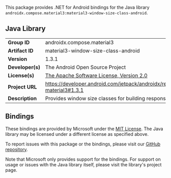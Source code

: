 This package provides .NET for Android bindings for the Java library `androidx.compose.material3:material3-window-size-class-android`.

## Java Library

| | |
|-|-|
| **Group ID** | androidx.compose.material3 |
| **Artifact ID** | material3-window-size-class-android |
| **Version** | 1.3.1 |
| **Developer(s)** | The Android Open Source Project |
| **License(s)** | [The Apache Software License, Version 2.0](http://www.apache.org/licenses/LICENSE-2.0.txt) |
| **Project URL** | https://developer.android.com/jetpack/androidx/releases/compose-material3#1.3.1 |
| **Description** | Provides window size classes for building responsive UIs |

## Bindings

These bindings are provided by Microsoft under the [MIT License](https://opensource.org/licenses/MIT). The Java
library may be licensed under a different license as specified above.

To report issues with this package or the bindings, please visit our [GitHub repository](https://aka.ms/android-libraries).

Note that Microsoft only provides support for the bindings. For support on
usage or issues with the Java library itself, please visit the library's project page.
